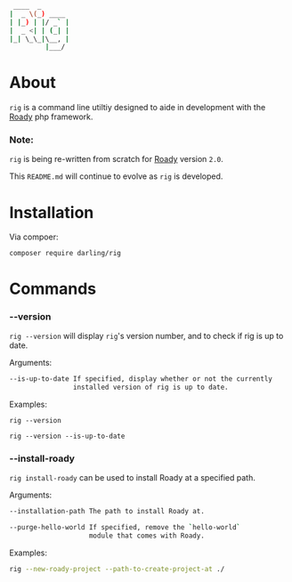```sh
 ____  _
|  _ \(_) ____
| |_) | |/ _` |
|  _ <| | (_| |
|_| \_\_|\__, |
         |___/
```

# About

`rig` is a command line utiltiy designed to aide in development
with the [Roady](https://github.com/sevidmusic/Roady) php
framework.

### Note:

`rig` is being re-written from scratch for [Roady](https://github.com/sevidmusic/Roady)
version `2.0`.

This `README.md` will continue to evolve as `rig` is developed.

# Installation

Via compoer:

```
composer require darling/rig
```

# Commands

### --version

`rig --version` will display `rig`'s version number, and to check
if rig is up to date.

Arguments:
```sh
--is-up-to-date If specified, display whether or not the currently
                installed version of rig is up to date.
```

Examples:

```
rig --version

rig --version --is-up-to-date
```

### --install-roady

`rig install-roady` can be used to install Roady at a specified path.

Arguments:

```sh
--installation-path The path to install Roady at.

--purge-hello-world If specified, remove the `hello-world`
                    module that comes with Roady.
```

Examples:

```sh
rig --new-roady-project --path-to-create-project-at ./
```
